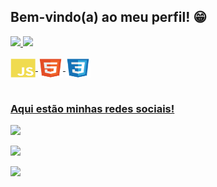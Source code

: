 ## Bem-vindo(a) ao meu perfil! 😁

 <div>
  <a href="https://github.com/OsvaldoNeto96">
  <img height="180em" src="https://github-readme-stats.vercel.app/api?username=OsvaldoNeto96&show_icons=true&theme=tokyonight&include_all_commits=true&count_private=true"/>
  <img height="180em" src="https://github-readme-stats.vercel.app/api/top-langs/?username=OsvaldoNeto96&layout=compact&langs_count=6&theme=tokyonight"/>
</div>
<div style="display: inline_block"><br>
  <img align="center" alt="Js" height="30" width="40" src="https://raw.githubusercontent.com/devicons/devicon/master/icons/javascript/javascript-plain.svg">
  <img align="center" alt="HTML" height="30" width="40" src="https://raw.githubusercontent.com/devicons/devicon/master/icons/html5/html5-original.svg">
  <img align="center" alt="CSS" height="30" width="40" src="https://raw.githubusercontent.com/devicons/devicon/master/icons/css3/css3-original.svg">
</div>
 
 <br>
 
  ### Aqui estão minhas redes sociais!
 
<div> 
 
  <a href="https://www.instagram.com/osvaldo.neto7/" target="_blank"><img src="https://img.shields.io/badge/-Instagram-%23E4405F?style=for-the-badge&logo=instagram&logoColor=white" target="_blank"></a>
 
  <a href="https://www.linkedin.com/in/osvaldo-narciso-neto/" target="_blank"><img src="https://img.shields.io/badge/-LinkedIn-%230077B5?style=for-the-badge&logo=linkedin&logoColor=white" target="_blank"></a> 
 <div> <a href="https://twitter.com/osvaldonarciso7" target="_blank"><img height="50em" src="https://cdn.jsdelivr.net/gh/devicons/devicon/icons/twitter/twitter-original.svg" /></div>
          
 
  

</div>
